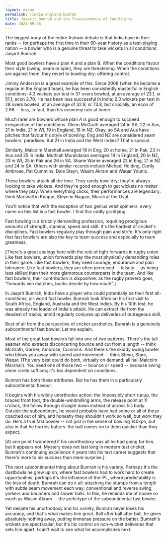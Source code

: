 ```yaml
---
layout: essay
permalink: /india-england-bumrah
title: Jasprit Bumrah and the Transcendence of Conditions
date: 2021-09-28
---
```



The biggest irony of the entire Ashwin debate is that India have in their ranks -- for perhaps the first time in their 90-year history as a test-playing nation -- a bowler who is a genuine threat to take wickets in all conditions: Jasprit Bumrah.

Most good bowlers have a plan A and a plan B.  When the conditions favour their style (swing, seam or spin), they are threatening.  When the conditions are against them, they revert to bowling dry; offering control.

Jimmy Anderson is a great example of this.  Since 2008 (when he became a regular in the England team), he has been consistently masterful in English conditions: 4.3 wickets per test in 37 overs bowled, at an average of 23.1, sr 51.1, econ 2.70.  He has been less successful in India: 2.3 wickets per test in 28 overs bowled, at an average of 32.8, sr 73.8, but crucially, an econ of 2.66 -- less, in fact, than his economy rate at home.

Much rarer are bowlers whose plan A is good enough to succeed irrespective of the conditions.  Glenn McGrath averaged 24 in SA, 22 in Aus, 21 in India, 21 in WI, 19 in England, 18 in NZ.   Okay, so SA and Aus have pitches that favour his style of bowling.  Eng and NZ are considered seam bowlers' paradises.  But 21 in India and the West Indies?  That's special.

Similarly, Malcolm Marshall averaged 19 in Eng, 20 at home, 21 in Pak, 23 in Aus and 25 in India.  Muthiah Muralidaran averaged 19 in England, 20 in NZ, 23 in WI, 25 in Pak and 26 in SA.  Shane Warne averaged 22 in Eng, 21 in NZ and 24 in SA.  Others with similar records include Michael Holding, Curtly Ambrose, Pat Cummins, Dale Steyn, Wasim Akram and Waqar Younis.

These bowlers attack all the time.  They rarely bowl dry; they're always looking to take wickets.  And they're good enough to get wickets no matter where they play.  When everything clicks, their performances are legendary: think Marshall in Kanpur, Steyn in Nagpur, Murali at the Oval.

You'll notice that with the exception of two genius wrist spinners, every name on this list is a fast bowler.  I find this oddly gratifying.

Fast bowling is a brutally demanding profession, requiring prodigious amounts of strength, stamina, speed and skill.  It's the hardest of cricket's disciplines.  Fast bowlers regularly play through pain and strife.  It's only right that fast bowlers are also the key to team success and especially to team greatness. 

[There's a great analogy here with the role of tight forwards in rugby union.  Like fast bowlers, union forwards play the most physically demanding roles in their game.  Like fast bowlers, they need courage, endurance and pain tolerance.  Like fast bowlers, they are often perceived -- falsely -- as being less skilled than their more glamorous counterparts in the team.  And like fast bowlers, their contribution is dispositive: as the rugby proverb goes, "forwards win matches, backs decide by how much".]

In Jasprit Bumrah, India have a player who could potentially be their first all-conditions, all-world fast bowler.  Bumrah took 5fers on his first visit to South Africa, England, Australia and the West Indies.  By his 10th test, he was already the leader of India's attack.  He can extract life from the deadest of tracks, anmd regularly conjures up deliveries of outrageous skill.

Best of all from the perspective of cricket aesthetics, Bumrah is a genuinely *subcontinental* fast bowler.  Let me explain.

Most of the great fast bowlers fall into one of two patterns.  There's the tall seamer who extracts disconcerting bounce and cut from a length -- think McGrath, Garner, Ambrose, Cummins.  And there's the skiddy swing bowler who blows you away with speed and movement -- think Steyn, Starc, Waqar.  (The very best could do both, virtually on demand: all hail Malcolm Marshall). You need one of those two -- bounce or speed -- because swing alone rarely suffices; it's too dependent on conditions. 

Bumrah has both these attributes.  But he has them in a particularly subcontinental flavour.

It begins with his wildly unorthodox action: the impossibly short runup, the braced front foot, the double-windmilling arms, the release point at 11 o'clock, the follow through straight down instead of across his body.  Outside the subcontinent, he would probably have had some or all of those coached out of him, and honestly they shouldn't work so well, but work they do.  He's a true fast bowler -- not just in the sense of bowling 140kph, but also in that he hurries batters: the ball comes on to them quicker than they expect.

[At one point I wondered if his unorthodoxy was all he had going for him, but it appears not.  Mystery does not last long in modern test cricket; Bumrah's continuing excellence 4 years into his test career suggests that there's more to his success than mere surprise.]

The next subcontinental thing about Bumrah is his variety.  Perhaps it's the dustbowls he grew up on, where fast bowlers had to work hard to create opportunities; perhaps it's the influence of the IPL, where predictability is the kiss of death.  Bumrah can do it all: attacking the stumps from a length with subtle seam movement each way; conventional and reverse swing; yorkers and bouncers and slower balls.  In this, he reminds me of noone so much as Wasim Akram -- the archetype of the subcontinental fast bowler.

Yet despite his unorthodoxy and his variety, Bumrah never loses his accuracy, and that's what makes him great.  Ball after ball after ball, he gives absolutely nothing away, putting immense pressure on the batter.  Bumrah's wickets are spectacular, but it's his control on non-wicket deliveries that sets him apart. I can't wait to see what he accomplishes next.


<br/>